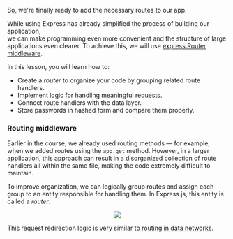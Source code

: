 So, we're finally ready to add the necessary routes to our app.

While using Express has already simplified the process of building our application,  
we can make programming even more convenient and the structure of large applications even clearer.
To achieve this, we will use [express.Router middleware](https://expressjs.com/en/guide/using-middleware.html#middleware.router).

In this lesson, you will learn how to:
- Create a _router_ to organize your code by grouping related route handlers.
- Implement logic for handling meaningful requests.
- Connect route handlers with the data layer.
- Store passwords in hashed form and compare them properly.

### Routing middleware 

Earlier in the course, we already used routing methods — for example, when we added routes using the `app.get` method.
However, in a larger application, this approach can result in a disorganized collection of route handlers all within the same file, 
making the code extremely difficult to maintain.

To improve organization, we can logically group routes and assign each group to an entity responsible for handling them.
In Express.js, this entity is called a _router_.


<div style="text-align: center; max-width: 900px; margin: 0 auto;">
<img src="images/routers.png">
</div>

This request redirection logic is very similar to [routing in data networks](https://en.wikipedia.org/wiki/Routing).